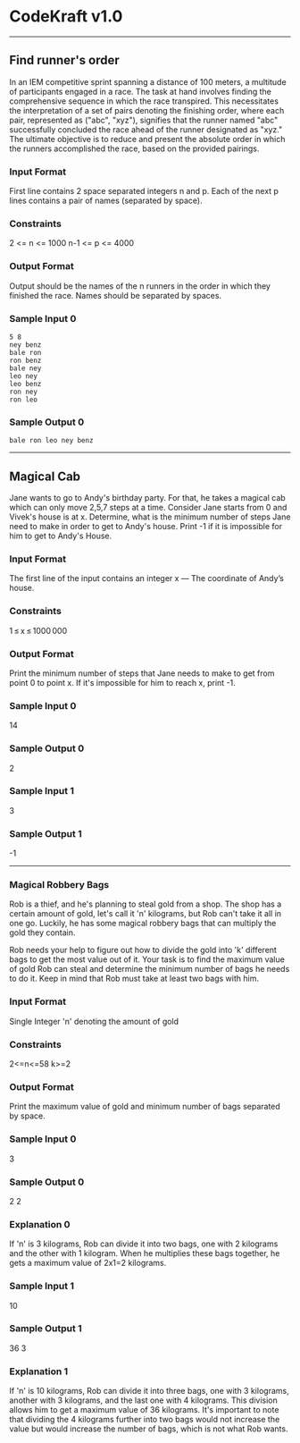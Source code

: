 # CodeKraft v1.0

---

## Find runner's order

In an IEM competitive sprint spanning a distance of 100 meters, a multitude of participants engaged in a race. The task at hand involves finding the comprehensive sequence in which the race transpired. This necessitates the interpretation of a set of pairs denoting the finishing order, where each pair, represented as ("abc", "xyz"), signifies that the runner named "abc" successfully concluded the race ahead of the runner designated as "xyz." The ultimate objective is to reduce and present the absolute order in which the runners accomplished the race, based on the provided pairings.

### Input Format

First line contains 2 space separated integers n and p.
Each of the next p lines contains a pair of names (separated by space).
### Constraints

2 <= n <= 1000
n-1 <= p <= 4000
### Output Format

Output should be the names of the n runners in the order in which they finished the race.
Names should be separated by spaces.
### Sample Input 0
```
5 8
ney benz
bale ron
ron benz
bale ney
leo ney
leo benz
ron ney
ron leo
```
### Sample Output 0

```bale ron leo ney benz```

---

## Magical Cab

Jane wants to go to Andy's birthday party. For that, he takes a magical cab which can only move 2,5,7 steps at a time. Consider Jane starts from 0 and Vivek's house is at x. Determine, what is the minimum number of steps Jane need to make in order to get to Andy's house. Print -1 if it is impossible for him to get to Andy's House.

### Input Format

The first line of the input contains an integer x — The coordinate of Andy’s house.

### Constraints

1 ≤ x ≤ 1000 000

### Output Format

Print the minimum number of steps that Jane needs to make to get from point 0 to point x. If it's impossible for him to reach x, print -1.

### Sample Input 0

14
### Sample Output 0

2
### Sample Input 1

3
### Sample Output 1

-1

---

### Magical Robbery Bags

Rob is a thief, and he's planning to steal gold from a shop. The shop has a certain amount of gold, let's call it 'n' kilograms, but Rob can't take it all in one go. Luckily, he has some magical robbery bags that can multiply the gold they contain.

Rob needs your help to figure out how to divide the gold into 'k' different bags to get the most value out of it. Your task is to find the maximum value of gold Rob can steal and determine the minimum number of bags he needs to do it. Keep in mind that Rob must take at least two bags with him.

### Input Format

Single Integer 'n' denoting the amount of gold

### Constraints

2<=n<=58 k>=2

### Output Format

Print the maximum value of gold and minimum number of bags separated by space.

### Sample Input 0

3
### Sample Output 0

2 2
### Explanation 0

If 'n' is 3 kilograms, Rob can divide it into two bags, one with 2 kilograms and the other with 1 kilogram. When he multiplies these bags together, he gets a maximum value of 2x1=2 kilograms.

### Sample Input 1

10
### Sample Output 1

36 3
### Explanation 1

If 'n' is 10 kilograms, Rob can divide it into three bags, one with 3 kilograms, another with 3 kilograms, and the last one with 4 kilograms. This division allows him to get a maximum value of 36 kilograms. It's important to note that dividing the 4 kilograms further into two bags would not increase the value but would increase the number of bags, which is not what Rob wants.
